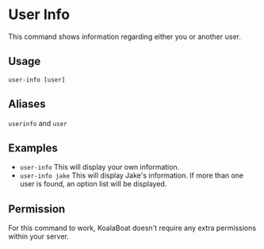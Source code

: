 # User Info
This command shows information regarding either you or another user.

## Usage
`user-info [user]`

## Aliases
`userinfo` and `user`

## Examples
- `user-info` This will display your own information.
- `user-info jake` This will display Jake's information. If more than one user is found, an option list will be displayed.

## Permission
For this command to work, KoalaBoat doesn't require any extra permissions within your server.